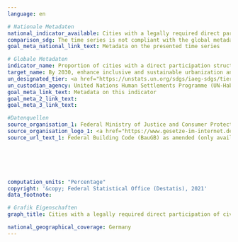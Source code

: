 ```yaml
---
language: en    

# Nationale Metadaten    
national_indicator_available: Cities with a legally required direct participation of civil society in urban planning and management    
comparison_sdg: The time series is not compliant with the global metadata, but provides additional information.    
goal_meta_national_link_text: Metadata on the presented time series    

# Globale Metadaten    
indicator_name: Proportion of cities with a direct participation structure of civil society in urban planning and management that operate regularly and democratically    
target_name: By 2030, enhance inclusive and sustainable urbanization and capacity for participatory, integrated and sustainable human settlement planning and management in all countries    
un_designated_tier: <a href="https://unstats.un.org/sdgs/iaeg-sdgs/tier-classification/" title="Click here for more information on the UN tier classification."  target="_blank">Tier II</a>    
un_custodian_agency: United Nations Human Settlements Programme (UN-Habitat)    
goal_meta_link_text: Metadata on this indicator    
goal_meta_2_link_text:     
goal_meta_3_link_text:         

#Datenquellen
source_organisation_1: Federal Ministry of Justice and Consumer Protection and the Federal Office of Justice
source_organisation_logo_1: <a href="https://www.gesetze-im-internet.de/"><img src="https://g205sdgs.github.io/sdg-indicators/public/OrgImgEn/bmjv.png" alt="Logo bmjv" style="height:60px; width:148px" /></a>
source_url_text_1: Federal Building Code (BauGB) as amended (only available in German)





    
computation_units: "Percentage"    
copyright: '&copy; Federal Statistical Office (Destatis), 2021'    
data_footnote:     

# Grafik Eigenschaften    
graph_title: Cities with a legally required direct participation of civil society in urban planning and management    

national_geographical_coverage: Germany    
---
```


<span></span>
